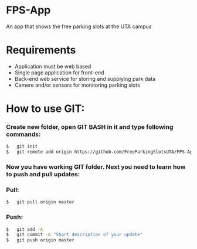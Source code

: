 # FPS-App
An app that shows the free parking slots at the UTA campus

# Requirements

 - Application must be web based
 - Single page application for front-end
 - Back-end web service for storing and supplying park data
 - Camere and/or sensors for monitoring parking slots

# How to use GIT:

### Create new folder, open GIT BASH in it and type following commands:
```sh
$   git init
$   git remote add origin https://github.com/FreeParkingSlotsUTA/FPS-App.git
```
### Now you have working GIT folder. Next you need to learn how to push and pull updates:
### Pull:
```sh
$   git pull origin master
```
### Push:
```sh
$   git add -A
$   git commit -m "Short description of your update"
$   git push origin master
```